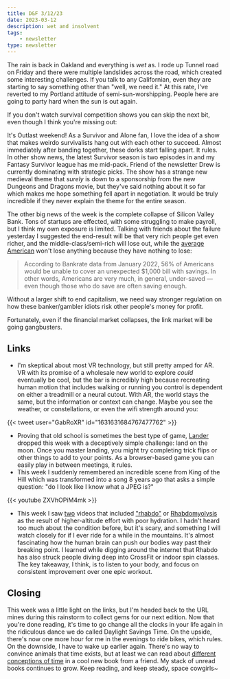 ```yaml
---
title: D&F 3/12/23
date: 2023-03-12
description: wet and insolvent
tags: 
    - newsletter
type: newsletter
---
```


The rain is back in Oakland and everything is *wet* as. I rode up Tunnel road on Friday and there were multiple landslides across the road, which created some interesting challenges. If you talk to any Californian, even they are starting to say something other than "well, we need it." At this rate, I've reverted to my Portland attitude of semi-sun-worshipping. People here are going to party hard when the sun is out again.

If you don't watch survival competition shows you can skip the next bit, even though I think you're missing out:

It's Outlast weekend! As a Survivor and Alone fan, I love the idea of a show that makes weirdo survivalists hang out with each other to succeed. Almost immediately after banding together, these dorks start falling apart. It rules. In other show news, the latest Survivor season is two episodes in and my Fantasy Survivor league has me mid-pack. Friend of the newsletter Drew is currently dominating with strategic picks. The show has a strange new medieval theme that *surely* is down to a sponsorship from the new Dungeons and Dragons movie, but they've said nothing about it so far which makes me hope something fell apart in negotiation. It would be truly incredible if they never explain the theme for the entire season.

The other big news of the week is the complete collapse of Silicon Valley Bank. Tons of startups are effected, with some struggling to make payroll, but I think my own exposure is limited. Talking with friends about the failure yesterday I suggested the end-result will be that very rich people get even richer, and the middle-class/semi-rich will lose out, while the [average American](https://www.marketwatch.com/picks/heres-exactly-how-much-americans-have-in-savings-at-every-age-and-yikes-heres-what-they-should-have-01659384531) won't lose anything because they have nothing to lose:

> According to Bankrate data from January 2022, 56% of Americans would be unable to cover an unexpected $1,000 bill with savings. In other words, Americans are very much, in general, under-saved — even though those who do save are often saving enough.

Without a larger shift to end capitalism, we need way stronger regulation on how these banker/gambler idiots risk other people's money for profit.

Fortunately, even if the financial market collapses, the link market will be going gangbusters.

## Links

- I'm skeptical about most VR technology, but still pretty amped for AR. VR with its promise of a wholesale new world to explore *could* eventually be cool, but the bar is incredibly high because recreating human motion that includes walking or running you control is dependent on either a treadmill or a neural cutout. With AR, the world stays the same, but the information or context can change. Maybe you see the weather, or constellations, or even the wifi strength around you:

{{< tweet user="GabRoXR" id="1631631684767477762" >}}

- Proving that old school is sometimes the best type of game, [Lander](https://ehmorris.com/lander/) dropped this week with a deceptively simple challenge: land on the moon. Once you master landing, you might try completing trick flips or other things to add to your points. As a browser-based game you can easily play in between meetings, it rules.
- This week I suddenly remembered an incredible scene from King of the Hill which was transformed into a song 8 years ago that asks a simple question: "do I look like I know what a JPEG is?"

{{< youtube ZXVhOPiM4mk >}}

- This week I saw [two](https://www.youtube.com/watch?v=FRSGGUUtN9Y) videos that included ["rhabdo"](https://www.webmd.com/a-to-z-guides/rhabdomyolysis-symptoms-causes-treatments) or [Rhabdomyolysis](https://www.youtube.com/watch?v=yL9i2KJ0cho) as the result of higher-altitude effort with poor hydration. I hadn't heard too much about the condition before, but it's scary, and something I will watch closely for if I ever ride for a while in the mountains. It's almost fascinating how the human brain can push our bodies way past their breaking point. I learned while digging around the internet that Rhabdo has also struck people diving deep into CrossFit or indoor spin classes. The key takeaway, I think, is to listen to your body, and focus on consistent improvement over one epic workout.

## Closing

This week was a little light on the links, but I'm headed back to the URL mines during this rainstorm to collect gems for our next edition. Now that you're done reading, it's time to go change all the clocks in your life again in the ridiculous dance we do called Daylight Savings Time. On the upside, there's now one more hour for me in the evenings to ride bikes, which rules. On the downside, I have to wake up earlier again. There's no way to convince animals that time exists, but at least we can read about [different conceptions of time](https://www.penguinrandomhouse.com/books/672377/saving-time-by-jenny-odell/) in a cool new book from a friend. My stack of unread books continues to grow. Keep reading, and keep steady, space cowgirls~
